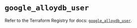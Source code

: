# `google_alloydb_user`

Refer to the Terraform Registry for docs: [`google_alloydb_user`](https://registry.terraform.io/providers/hashicorp/google/6.34.1/docs/resources/alloydb_user).
